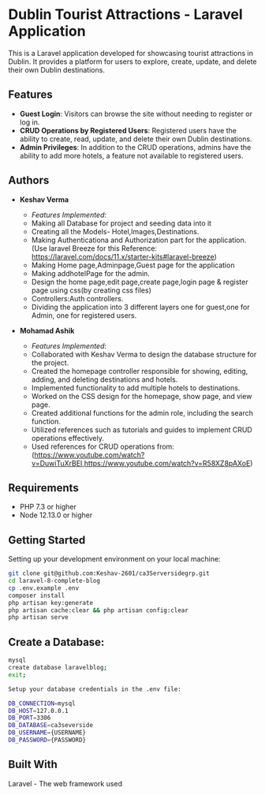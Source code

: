 # Dublin Tourist Attractions - Laravel Application

This is a Laravel application developed for showcasing tourist attractions in Dublin. It provides a platform for users to explore, create, update, and delete their own Dublin destinations.

## Features

- **Guest Login**: Visitors can browse the site without needing to register or log in.
- **CRUD Operations by Registered Users**: Registered users have the ability to create, read, update, and delete their own Dublin destinations.
- **Admin Privileges**: In addition to the CRUD operations, admins have the ability to add more hotels, a feature not available to registered users.

## Authors

- **Keshav Verma**
    - *Features Implemented*:
    - Making all Database for project and seeding data into it
    - Creating all the Models- Hotel,Images,Destinations.
    - Making Authenticationa and Authorization part for the application.(Use laravel Breeze for this Reference: https://laravel.com/docs/11.x/starter-kits#laravel-breeze)
    - Making Home page,Adminpage,Guest page for the application
    - Making addhotelPage for the admin.
    - Design the home page,edit page,create page,login page & register page using css(by creating css files)
    - Controllers:Auth controllers.
    - Dividing the application into 3 different layers one for guest,one for Admin, one for registered users.
      

- **Mohamad Ashik**
    - *Features Implemented*:
    - Collaborated with Keshav Verma to design the database structure for the project.
    - Created the homepage controller responsible for showing, editing, adding, and deleting destinations and hotels.
    - Implemented functionality to add multiple hotels to destinations.
    - Worked on the CSS design for the homepage, show page, and view page.
    - Created additional functions for the admin role, including the search function.
    - Utilized references such as tutorials and guides to implement CRUD operations effectively.
    - Used references for CRUD operations from: (https://www.youtube.com/watch?v=DuwiTuXrBEI,https://www.youtube.com/watch?v=R58XZ8pAXoE)

## Requirements

- PHP 7.3 or higher
- Node 12.13.0 or higher

## Getting Started

Setting up your development environment on your local machine:

```bash
git clone git@github.com:Keshav-2601/ca3Serversidegrp.git
cd laravel-8-complete-blog
cp .env.example .env
composer install
php artisan key:generate
php artisan cache:clear && php artisan config:clear
php artisan serve
```
## Create a Database:
```bash
mysql
create database laravelblog;
exit;

Setup your database credentials in the .env file:

DB_CONNECTION=mysql
DB_HOST=127.0.0.1
DB_PORT=3306
DB_DATABASE=ca3severside
DB_USERNAME={USERNAME}
DB_PASSWORD={PASSWORD}
```
## Built With
Laravel - The web framework used
